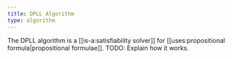 ```yaml
---
title: DPLL Algorithm
type: algorithm
---
```


The DPLL algorithm is a [[is-a:satisfiability solver]] for [[uses:propositional formula|propositional formulae]].
TODO: Explain how it works.
